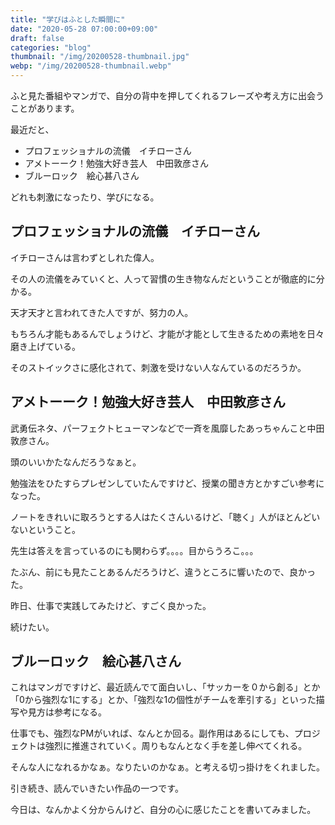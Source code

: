 ```yaml
---
title: "学びはふとした瞬間に"
date: "2020-05-28 07:00:00+09:00"
draft: false
categories: "blog"
thumbnail: "/img/20200528-thumbnail.jpg"
webp: "/img/20200528-thumbnail.webp"
---
```


ふと見た番組やマンガで、自分の背中を押してくれるフレーズや考え方に出会うことがあります。

最近だと、

* プロフェッショナルの流儀　イチローさん
* アメトーーク！勉強大好き芸人　中田敦彦さん
* ブルーロック　絵心甚八さん

どれも刺激になったり、学びになる。

## プロフェッショナルの流儀　イチローさん

イチローさんは言わずとしれた偉人。

その人の流儀をみていくと、人って習慣の生き物なんだということが徹底的に分かる。

天才天才と言われてきた人ですが、努力の人。

もちろん才能もあるんでしょうけど、才能が才能として生きるための素地を日々磨き上げている。

そのストイックさに感化されて、刺激を受けない人なんているのだろうか。

## アメトーーク！勉強大好き芸人　中田敦彦さん

武勇伝ネタ、パーフェクトヒューマンなどで一斉を風靡したあっちゃんこと中田敦彦さん。

頭のいいかたなんだろうなぁと。

勉強法をひたすらプレゼンしていたんですけど、授業の聞き方とかすごい参考になった。

ノートをきれいに取ろうとする人はたくさんいるけど、「聴く」人がほとんどいないということ。

先生は答えを言っているのにも関わらず。。。。目からうろこ。。。

たぶん、前にも見たことあるんだろうけど、違うところに響いたので、良かった。

昨日、仕事で実践してみたけど、すごく良かった。

続けたい。

## ブルーロック　絵心甚八さん

これはマンガですけど、最近読んでて面白いし、「サッカーを０から創る」とか「0から強烈な1にする」とか、「強烈な1の個性がチームを牽引する」といった描写や見方は参考になる。

仕事でも、強烈なPMがいれば、なんとか回る。副作用はあるにしても、プロジェクトは強烈に推進されていく。周りもなんとなく手を差し伸べてくれる。

そんな人になれるかなぁ。なりたいのかなぁ。と考える切っ掛けをくれました。

引き続き、読んでいきたい作品の一つです。

今日は、なんかよく分からんけど、自分の心に感じたことを書いてみました。